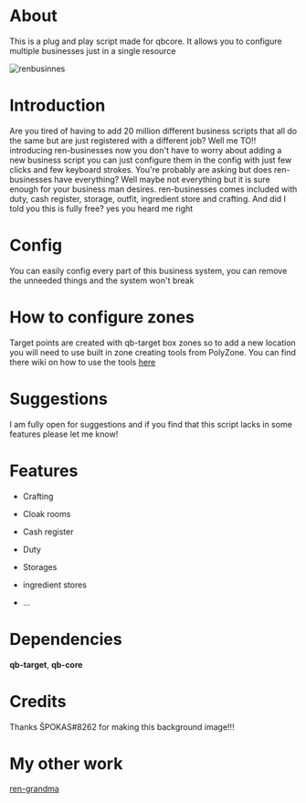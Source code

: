 # About 
 This is a plug and play script made for qbcore. It allows you to configure multiple businesses just in a single resource

![renbusinnes](https://user-images.githubusercontent.com/85559163/198835306-a319679d-ed28-4c0d-b258-592757325dd1.png)

# Introduction
Are you tired of having to add 20 million different business scripts that all do the same but are just registered with a different job?  Well me TO!! introducing ren-businesses now you don't have to worry about adding a new business script you can just configure them in the config with just few clicks and few keyboard strokes. You're probably are asking but does ren-businesses have everything? Well maybe not everything but it is sure enough for your business man desires. ren-businesses comes included with duty, cash register, storage, outfit, ingredient store and crafting. And did I told you this is fully free? yes you heard me right

# Config
You can easily config every part of this business system, you can remove the unneeded things and the system won't break

# How to configure zones
 Target points are created with qb-target box zones so to add a new location you will need to use built in zone creating tools from PolyZone. You can find there wiki on how to use the tools [here](https://github.com/mkafrin/PolyZone/wiki/Using-the-creation-script) 
 
 # Suggestions
I am fully open for suggestions and if you find that this script lacks in some features please let me know!
 
 # Features 
- Crafting
- Cloak rooms
- Cash register
- Duty
- Storages
- ingredient stores

- ...

 # Dependencies
  **qb-target**,
  **qb-core**
  
 # Credits
 Thanks ŠPOKAS#8262 for making this background image!!!
# My other work
[ren-grandma](https://github.com/Rencikas/ren-grandma)

